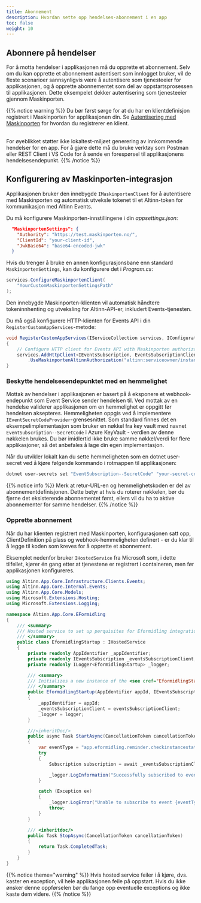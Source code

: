 ```yaml
---
title: Abonnement
description: Hvordan sette opp hendelses-abonnement i en app
toc: false
weight: 10
---
```


## Abonnere på hendelser
For å motta hendelser i applikasjonen må du opprette et abonnement. Selv om du kan opprette et abonnement autentisert som innlogget bruker, vil de fleste scenarioer sannsynligvis være å autentisere som tjenesteeier for applikasjonen, og å opprette abonnementet som del av oppstartsprosessen til applikasjonen. Dette eksempelet dekker autentisering som tjenesteeier gjennom Maskinporten.

{{% notice warning %}}
Du bør først sørge for at du har en klientdefinisjon registrert i Maskinporten for applikasjonen din. Se [Autentisering med Maskinporten](/nb/authorization/getting-started/authentication/maskinporten/) for hvordan du registrerer en klient.<br><br>

For øyeblikket støtter ikke lokaltest-miljøet generering av innkommende hendelser for en app. For å gjøre dette må du bruke verktøy som Postman eller REST Client i VS Code for å sende en forespørsel til applikasjonens hendelsesendepunkt.
{{% /notice %}}


## Konfigurering av Maskinporten-integrasjon
Applikasjonen bruker den innebygde `IMaskinportenClient` for å autentisere med Maskinporten og automatisk utveksle tokenet til et Altinn-token for kommunikasjon med Altinn Events.

Du må konfigurere Maskinporten-innstillingene i din _appsettings.json_:

```json
  "MaskinportenSettings": {
    "Authority": "https://test.maskinporten.no/",
    "ClientId": "your-client-id",
    "JwkBase64": "base64-encoded-jwk"
  }
```

Hvis du trenger å bruke en annen konfigurasjonsbane enn standard `MaskinportenSettings`, kan du konfigurere det i _Program.cs_:

```csharp
services.ConfigureMaskinportenClient(
    "YourCustomMaskinportenSettingsPath"
);
```

Den innebygde Maskinporten-klienten vil automatisk håndtere tokeninnhenting og utveksling for Altinn-API-er, inkludert Events-tjenesten.

Du må også konfigurere HTTP-klienten for Events API i din `RegisterCustomAppServices`-metode:

```csharp
void RegisterCustomAppServices(IServiceCollection services, IConfiguration config, IWebHostEnvironment env)
{
    // Configure HTTP client for Events API with Maskinporten authorization
    services.AddHttpClient<IEventsSubscription, EventsSubscriptionClient>()
        .UseMaskinportenAltinnAuthorization("altinn:serviceowner/instances.read");
}
```

### Beskytte hendelsesendepunktet med en hemmelighet
Mottak av hendelser i applikasjonen er basert på å eksponere et webhook-endepunkt som Event Service sender hendelsen til. Ved mottak av en hendelse validerer applikasjonen om en hemmelighet er oppgitt før hendelsen aksepteres. Hemmeligheten oppgis ved å implementere `IEventSecretCodeProvider`-grensesnittet. Som standard finnes det en eksempelimplementasjon som bruker en nøkkel fra key vault med navnet `EventSubscription--SecretCode` i Azure KeyVault - verdien av denne nøkkelen brukes. Du bør imidlertid ikke bruke samme nøkkel/verdi for flere applikasjoner, så det anbefales å lage din egen implementasjon.

Når du utvikler lokalt kan du sette hemmeligheten som en dotnet user-secret ved å kjøre følgende kommando i rotmappen til applikasjonen:

```bash
dotnet user-secrets set "EventSubscription--SecretCode" "your-secret-code"
```

{{% notice info %}}
Merk at retur-URL-en og hemmelighetskoden er del av abonnementdefinisjonen. Dette betyr at hvis du roterer nøkkelen, bør du fjerne det eksisterende abonnementet først, ellers vil du ha to aktive abonnementer for samme hendelser.
{{% /notice %}}

### Opprette abonnement
Når du har klienten registrert med Maskinporten, konfigurasjonen satt opp, ClientDefinition på plass og webhook-hemmeligheten definert - er du klar til å legge til koden som kreves for å opprette et abonnement.

Eksemplet nedenfor bruker `IHostedService` fra Microsoft som, i dette tilfellet, kjører én gang etter at tjenestene er registrert i containeren, men før applikasjonen konfigureres.

```csharp
using Altinn.App.Core.Infrastructure.Clients.Events;
using Altinn.App.Core.Internal.Events;
using Altinn.App.Core.Models;
using Microsoft.Extensions.Hosting;
using Microsoft.Extensions.Logging;

namespace Altinn.App.Core.EFormidling
{
    /// <summary>
    /// Hosted service to set up perquisites for Eformidling integration.
    /// </summary>
    public class EformidlingStartup : IHostedService
    {
        private readonly AppIdentifier _appIdentifier;
        private readonly IEventsSubscription _eventsSubscriptionClient;
        private readonly ILogger<EformidlingStartup> _logger;

        /// <summary>
        /// Initializes a new instance of the <see cref="EformidlingStartup"/> class.
        /// </summary>
        public EformidlingStartup(AppIdentifier appId, IEventsSubscription eventsSubscriptionClient, ILogger<EformidlingStartup> logger)
        {
            _appIdentifier = appId;
            _eventsSubscriptionClient = eventsSubscriptionClient;
            _logger = logger;
        }

        ///<inheritDoc/>
        public async Task StartAsync(CancellationToken cancellationToken)
        {
            var eventType = "app.eformidling.reminder.checkinstancestatus";
            try
            {
                Subscription subscription = await _eventsSubscriptionClient.AddSubscription(_appIdentifier.Org, _appIdentifier.App, eventType);

                _logger.LogInformation("Successfully subscribed to event {eventType} for app {appIdentifier}. Subscription {subscriptionId} is being used.", eventType, _appIdentifier, subscription.Id);
            }

            catch (Exception ex)
            {
                _logger.LogError("Unable to subscribe to event {eventType} for app {appIdentifier}. Received exception {exceptionMessage} with {stackTrace}", eventType, _appIdentifier, ex.Message, ex.StackTrace);
                throw;
            }
        }

        /// <inheritdoc/>
        public Task StopAsync(CancellationToken cancellationToken)
        {
            return Task.CompletedTask;
        }
    }
}

```
{{% notice theme="warning"  %}}
Hvis hosted service feiler i å kjøre, dvs. kaster en exception, vil hele applikasjonen feile på oppstart. Hvis du ikke ønsker denne oppførselen bør du fange opp eventuelle exceptions og ikke kaste dem videre.
{{% /notice %}}
